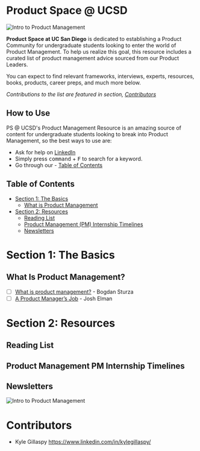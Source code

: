 # Product Space @ UCSD
![Intro to Product Management](https://github.com/kgillasp/PS-at-UCSD/blob/master/exploration_pm%20(2).jpg)

**Product Space at UC San Diego** is dedicated to establishing a Product Community for undergraduate students looking to enter the world of Product Management. To help us realize this goal, this resource includes a curated list of product management advice sourced from our Product Leaders. 

You can expect to find relevant frameworks, interviews, experts, resources, books, products, career preps, and much more below.

*Contributions to the list are featured in section, [Contributors](#contributors)*

## How to Use
PS @ UCSD's Product Management Resource is an amazing source of content for undergraduate students looking to break into Product Management, so the best ways to use are:
- Ask for help on [LinkedIn](https://www.linkedin.com/in/kylegillaspy/)
- Simply press <kbd>command</kbd> + <kbd>F</kbd> to search for a keyword.
- Go through our - [Table of Contents](#table-of-contents)

## Table of Contents
- [Section 1: The Basics](#section-1-the-basics)
    - [What is Product Management](#what-is-product-management)
- [Section 2: Resources](#section-2-resources)
    - [Reading List](#reading-list)
    - [Product Management (PM) Internship Timelines](#product-management-pm-internship-timelines)
    - [Newsletters](#newsletters)

# Section 1: The Basics
## What Is Product Management?
- [ ] [What is product management?](https://www.leaninberlin.de/2019/03/what-is-product-management.html) - Bogdan Sturza
- [ ] [A Product Manager’s Job](https://medium.com/@joshelman/a-product-managers-job-63c09a43d0ec) - Josh Elman

# Section 2: Resources
## Reading List
## Product Management PM Internship Timelines
## Newsletters




![Intro to Product Management](https://github.com/kgillasp/PS-at-UCSD/blob/master/ps-ucsd-logo-crop.png)
# Contributors
- Kyle Gillaspy https://www.linkedin.com/in/kylegillaspy/


